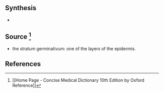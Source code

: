 ## Synthesis
- 
## Source [^1]
- the stratum germinativum: one of the layers of the epidermis.
## References

[^1]: [[Home Page - Concise Medical Dictionary 10th Edition by Oxford Reference]]